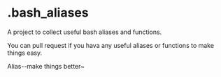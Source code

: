 # .bash_aliases
A project to collect useful bash aliases and functions.

You can pull request if you hava any useful aliases or functions to make things easy.

Alias--make things better~
